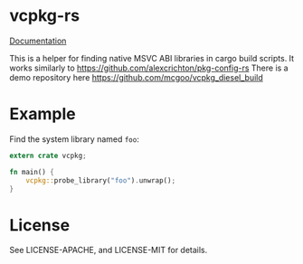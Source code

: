 # vcpkg-rs

[Documentation](https://docs.rs/vcpkg)

This is a helper for finding native MSVC ABI libraries in cargo build scripts. 
It works similarly to https://github.com/alexcrichton/pkg-config-rs
There is a demo repository here https://github.com/mcgoo/vcpkg_diesel_build

# Example

Find the system library named `foo`:

```rust
extern crate vcpkg;

fn main() {
    vcpkg::probe_library("foo").unwrap();
}
```

# License
See LICENSE-APACHE, and LICENSE-MIT for details.